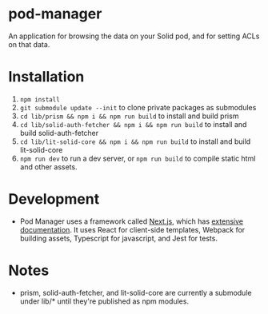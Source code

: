 # pod-manager

An application for browsing the data on your Solid pod, and for setting ACLs on
that data.

# Installation

1. `npm install`
1. `git submodule update --init` to clone private packages as submodules
1. `cd lib/prism && npm i && npm run build` to install and build prism
1. `cd lib/solid-auth-fetcher && npm i && npm run build` to install and build
  solid-auth-fetcher
1. `cd lib/lit-solid-core && npm i && npm run build` to install and build
  lit-solid-core
1. `npm run dev` to run a dev server, or `npm run build` to compile static html
  and other assets.

# Development

* Pod Manager uses a framework called [Next.js](https://nextjs.org/), which has
  [extensive documentation](https://nextjs.org/docs/getting-started). It uses
  React for client-side templates, Webpack for building assets, Typescript for
  javascript, and Jest for tests.


# Notes

* prism, solid-auth-fetcher, and lit-solid-core are currently a submodule under
  lib/* until they're published as npm modules.
